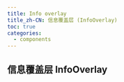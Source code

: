 ```yaml
---
title: Info overlay
title_zh-CN: 信息覆盖层 (InfoOverlay)
toc: true
categories:
  - components
---
```


## 信息覆盖层 InfoOverlay

<SakuraInfoOverlay />
